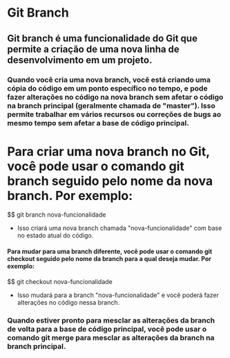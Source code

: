 # Git Branch

## Git branch é uma funcionalidade do Git que permite a criação de uma nova linha de desenvolvimento em um projeto. 

### Quando você cria uma nova branch, você está criando uma cópia do código em um ponto específico no tempo, e pode fazer alterações no código na nova branch sem afetar o código na branch principal (geralmente chamada de "master"). Isso permite trabalhar em vários recursos ou correções de bugs ao mesmo tempo sem afetar a base de código principal.

# Para criar uma nova branch no Git, você pode usar o comando **git branch** seguido pelo nome da nova branch. Por exemplo:

$$
git branch nova-funcionalidade 
- Isso criará uma nova branch chamada "nova-funcionalidade" com base no estado atual do código.

#### Para mudar para uma branch diferente, você pode usar o comando git checkout seguido pelo nome da branch para a qual deseja mudar. Por exemplo:

$$
git checkout nova-funcionalidade
- Isso mudará para a branch "nova-funcionalidade" e você poderá fazer alterações no código nessa branch.

### Quando estiver pronto para mesclar as alterações da branch de volta para a base de código principal, você pode usar o comando git merge para mesclar as alterações da branch na branch principal.
